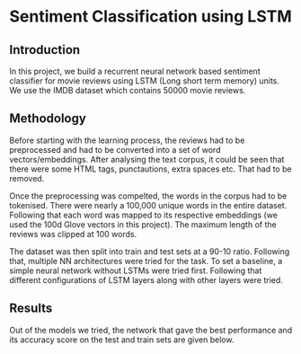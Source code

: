 # Sentiment Classification using LSTM

## Introduction
In this project, we build a recurrent neural network based sentiment classifier for movie reviews using LSTM (Long short term memory) units. We use the IMDB dataset which contains 50000 movie reviews.

## Methodology
Before starting with the learning process, the reviews had to be preprocessed and had to be converted into a set of word vectors/embeddings. After analysing the text corpus, it could be seen that there were some HTML tags, punctautions, extra spaces etc. That had to be removed.

Once the preprocessing was compelted, the words in the corpus had to be tokenised. There were nearly a 100,000 unique words in the entire dataset. Following that each word was mapped to its respective embeddings (we used the 100d Glove vectors in this project). The maximum length of the reviews was clipped at 100 words.

The dataset was then split into train and test sets at a 90-10 ratio. Following that, multiple NN architectures were tried for the task. To set a baseline, a simple neural network without LSTMs were tried first. Following that different configurations of LSTM layers along with other layers were tried.

## Results
Out of the models we tried, the network that gave the best performance and its accuracy score on the test  and train sets are given below.
